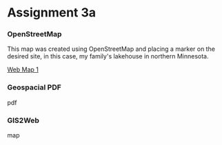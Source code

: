 # Assignment 3a

### OpenStreetMap

This map was created using OpenStreetMap and placing a marker on the desired site, in this case, my family's lakehouse in northern Minnesota.

[Web Map 1](Assignment1/assign3a.html)


### Geospacial PDF

pdf


### GIS2Web

map
